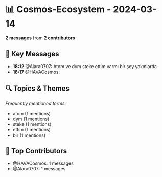 # 📊 Cosmos-Ecosystem - 2024-03-14
**2 messages** from **2 contributors**

## 💬 Key Messages
- **18:12** @Alara0707: Atom ve dym steke ettim varmı bir şey yakınlarda
- **18:17** @HAVACosmos: 

## 🔍 Topics & Themes
*Frequently mentioned terms:*
- atom (1 mentions)
- dym (1 mentions)
- steke (1 mentions)
- ettim (1 mentions)
- bir (1 mentions)

## 👥 Top Contributors
- @HAVACosmos: 1 messages
- @Alara0707: 1 messages